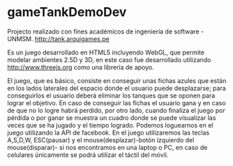 # gameTankDemoDev
Projecto realizado con fines académicos de ingeniería de software - UNMSM. http://tank.arquigames.pe

Es un juego desarrollado en HTML5 incluyendo WebGL, que permite modelar ambientes 2.5D y 3D, en este caso fue desarrollado utilizando 
http://www.threejs.org como una librería de apoyo.

El juego, que es básico, consiste en conseguir unas fichas azules que están en los lados laterales del espacio donde el usuario puede 
desplazarse; para conseguirlos el usuario deberá eliminar los tanques que se oponen para lograr el objetivo. 
En caso de conseguir las fichas el usuario gana y en caso de que no lo logre habrá perdido, por otro lado, 
cuando finaliza el juego por pérdida o por ganar se muestra un cuadro donde se puede visualizar las veces que se ha jugado y el tiempo logrado.
Podemos loguearnos en el juego utilizando la API de facebook.
En el juego utilizaremos las teclas A,S,D,W, ESC(pausar) y el mouse(desplazar)-botón izquierdo del mouse(disparar)- si nos encontramos en una laptop o PC, en caso de celulares únicamente se podrá utilizar el táctil del móvil.
